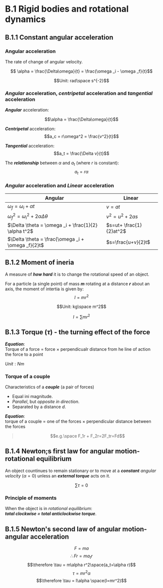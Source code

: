 # B.1 Rigid bodies and rotational dynamics
## B.1.1 Constant angular acceleration  
### Angular acceleration
The rate of change of angular velocity.  

$$ \alpha = \frac{\Delta\omega}{t} = \frac{\omega _i - \omega _f}{t}$$

$$Unit: rad\space s^{-2}$$

### ***Angular*** acceleration, ***centripetal*** acceleration and ***tangential*** acceleration


***Angular*** acceleration:

$$\alpha = \frac{\Delta\omega}{t}$$  

***Centripetal*** acceleration:   
$$a_c = r\omega^2 = \frac{v^2}{t}$$  

***Tangential*** acceleration:
$$a_t = \frac{\Delta v}{t}$$

The ***relationship*** between $\alpha$ and $a_t$ (where $r$ is constant):
$$a_t = r\alpha$$


### ***Angular*** acceleration and ***Linear*** acceleration


|Angular|Linear|
|---|---|
|$\omega _f = \omega _i + \alpha t$|$v=at$|
|$\omega _f^2 = \omega_i^2 + 2\alpha \Delta \theta$|$v^2=u^2+2as$|
|$\Delta \theta = \omega _i + \frac{1}{2} \alpha t^2$|$s=ut+ \frac{1}{2}at^2$|
|$\Delta \theta = \frac{\omega _i + \omega _f}{2}t$|$s=\frac{u+v}{2}t$|


## B.1.2 Moment of ineria
A measure of ***how hard*** it is to change the rotational speed of an object.  

For a particle (a single point) of mass ***m*** rotating at a distance ***r*** about an axis, the moment of intertia is given by: 
$$I = mr^2$$

$$Unit: kg\space m^2$$

$$I = \sum mr^2$$

## B.1.3 Torque ($\tau$) - the turning effect of the force  
***Equation***:   
Torque of a force = force $\times$ perpendicualr distance from he line of action the force to a point

$Unit: Nm$

### Torque of a couple  
Characteristics of a ***couple*** (a pair of forces)
* Equal ini magnitude.  
* *Parallel*, but *opposite in direction*.  
* Separated by a distance $d$.  

***Equation***:  
torque of a couple = one of the forces $\times$ perpendicular distance between the forces
> $$e.g.\space F_1r + F_2r=2F_tr=Fd$$

## B.1.4 Newton;s first law for angular motion-rotational equilibrium  
An object countinues to remain stationary or to move at a ***constant*** *angular velocity* ($\alpha = 0$) unless an ***external torque*** acts on it.  

$$\sum \tau = 0$$

### Principle of moments  
When the object is in *rotational equilibrium*:  
***total clockwise = total anticlockwise torque***. 

## B.1.5 Newton's second law of angular motion-angular acceleration 
$$F=ma$$
$$\therefore Fr=ma_tr$$
$$\therefore \tau = m\alpha r^2\space(a_t=\alpha r)$$
$$\tau = mr^2\alpha$$
$$\therefore \tau = I\alpha \space(I=mr^2)$$